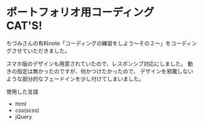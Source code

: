 # ポートフォリオ用コーディング　CAT'S!

ちづみさんの有料note「コーディングの練習をしよう～その２～」をコーディングさせていただきました。

スマホ版のデザインも用意されていたので、レスポンシブ対応にしました。
動きの指定は無かったのですが、何かつけたかったので、
デザインを邪魔しないような部分的なフェードインを少し付けてしまいました。

使用した言語
- html
- css(scss)
- jQuery
